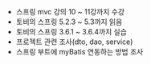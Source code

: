 - 스프링 mvc 강의 10 ~ 11강까지 수강
- 토비의 스프링 5.2.3 ~ 5.3까지 읽음
- 토비의 스프링 3.6.1 ~ 3.6.4까지 실습
- 프로젝트 관련 조사(dto, dao, service)
- 스프링 부트에 myBatis 연동하는 방법 조사

